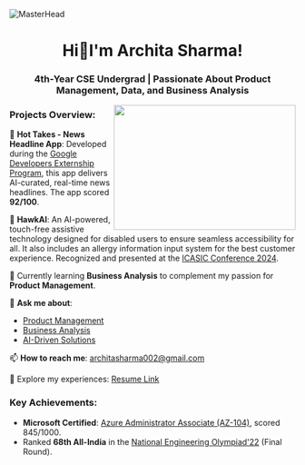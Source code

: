 ![MasterHead](https://www.intellidyne-llc.com/wp-content/uploads/2020/11/AppDev-Solutions-2000x400-1.jpg)

<h1 align="center">Hi👋I'm Archita Sharma!</h1>
<h3 align="center">4th-Year CSE Undergrad | Passionate About Product Management, Data, and Business Analysis</h3>

<img align="right" width="320" height="220" src="https://cdn.dribbble.com/users/4055494/screenshots/15215756/media/d2b66c4ca0192aa26d103448b3d1518b.gif" >

### Projects Overview:

📱 **Hot Takes - News Headline App**: Developed during the [Google Developers Externship Program](https://developers.google.com/community/experts/externship), this app delivers AI-curated, real-time news headlines. The app scored **92/100**.

🦾 **HawkAI**: An AI-powered, touch-free assistive technology designed for disabled users to ensure seamless accessibility for all. It also includes an allergy information input system for the best customer experience. Recognized and presented at the [ICASIC Conference 2024](https://icasic.org/).

🌱 Currently learning **Business Analysis** to complement my passion for **Product Management**.

💬 **Ask me about**:
- [Product Management](https://www.productcoalition.com/)
- [Business Analysis](https://www.iiba.org/)
- [AI-Driven Solutions](https://www.ibm.com/artificial-intelligence)

📫 **How to reach me**: architasharma002@gmail.com

📄 Explore my experiences: [Resume Link](https://drive.google.com/file/d/1oyVw80t1t47vbIXfwOIkQS2yfEs7BX5S/view?usp=sharing)

### Key Achievements:
- **Microsoft Certified**: [Azure Administrator Associate (AZ-104)](https://learn.microsoft.com/en-us/certifications/azure-administrator/), scored 845/1000.
- Ranked **68th All-India** in the [National Engineering Olympiad'22](https://www.nationalengineeringolympiad.in/) (Final Round).
